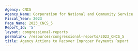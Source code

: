 ```yaml
---
Agency: CNCS
Agency_Name: Corporation for National and Community Service
Fiscal_Year: 2023
Page_Name: 2023_CNCS_5
Report_Id: '5'
layout: congressional-reports
permalink: /resources/congressional-reports/2023_CNCS_5
title: Agency Actions to Recover Improper Payments Report
---
```

